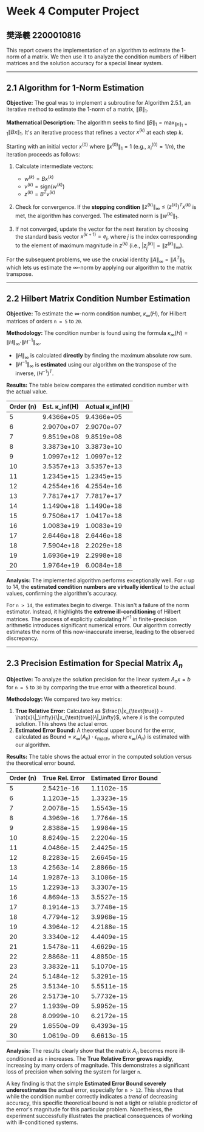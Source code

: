 # Week 4 Computer Project

## 樊泽羲 2200010816

This report covers the implementation of an algorithm to estimate the 1-norm of a matrix. We then use it to analyze the condition numbers of Hilbert matrices and the solution accuracy for a special linear system.

---

## 2.1 Algorithm for 1-Norm Estimation

**Objective:** The goal was to implement a subroutine for Algorithm 2.5.1, an iterative method to estimate the 1-norm of a matrix, $\|B\|_1$.

**Mathematical Description:**
The algorithm seeks to find $\|B\|_1 = \max_{\|x\|_1=1} \|Bx\|_1$. It's an iterative process that refines a vector $x^{(k)}$ at each step $k$.

Starting with an initial vector $x^{(0)}$ where $\|x^{(0)}\|_1 = 1$ (e.g., $x_i^{(0)} = 1/n$), the iteration proceeds as follows:
1.  Calculate intermediate vectors:
    * $w^{(k)} = Bx^{(k)}$
    * $v^{(k)} = \text{sign}(w^{(k)})$
    * $z^{(k)} = B^T v^{(k)}$

2.  Check for convergence. If the **stopping condition** $\|z^{(k)}\|_\infty \le (z^{(k)})^T x^{(k)}$ is met, the algorithm has converged. The estimated norm is $\|w^{(k)}\|_1$.

3.  If not converged, update the vector for the next iteration by choosing the standard basis vector $x^{(k+1)} = e_j$, where $j$ is the index corresponding to the element of maximum magnitude in $z^{(k)}$ (i.e., $|z_j^{(k)}| = \|z^{(k)}\|_\infty$).

For the subsequent problems, we use the crucial identity $\|A\|_\infty = \|A^T\|_1$, which lets us estimate the $\infty$-norm by applying our algorithm to the matrix transpose.

---

## 2.2 Hilbert Matrix Condition Number Estimation 

**Objective:** To estimate the ∞-norm condition number, $\kappa_\infty(H)$, for Hilbert matrices of orders `n = 5` to `20`.

**Methodology:**
The condition number is found using the formula $\kappa_\infty(H) = \|H\|_\infty \cdot \|H^{-1}\|_\infty$.
* $\|H\|_\infty$ is calculated **directly** by finding the maximum absolute row sum.
* $\|H^{-1}\|_\infty$ is **estimated** using our algorithm on the transpose of the inverse, $(H^{-1})^T$.

**Results:**
The table below compares the estimated condition number with the actual value.

| Order (n) | Est. κ_inf(H) | Actual κ_inf(H) |
| :-------- | :------------ | :-------------- |
| 5         | 9.4366e+05    | 9.4366e+05      |
| 6         | 2.9070e+07    | 2.9070e+07      |
| 7         | 9.8519e+08    | 9.8519e+08      |
| 8         | 3.3873e+10    | 3.3873e+10      |
| 9         | 1.0997e+12    | 1.0997e+12      |
| 10        | 3.5357e+13    | 3.5357e+13      |
| 11        | 1.2345e+15    | 1.2345e+15      |
| 12        | 4.2554e+16    | 4.2554e+16      |
| 13        | 7.7817e+17    | 7.7817e+17      |
| 14        | 1.1490e+18    | 1.1490e+18      |
| 15        | 9.7506e+17    | 1.0417e+18      |
| 16        | 1.0083e+19    | 1.0083e+19      |
| 17        | 2.6446e+18    | 2.6446e+18      |
| 18        | 7.5904e+18    | 2.2029e+18      |
| 19        | 1.6936e+19    | 2.2998e+18      |
| 20        | 1.9764e+19    | 6.0084e+18      |

**Analysis:**
The implemented algorithm performs exceptionally well. For `n` up to 14, the **estimated condition numbers are virtually identical** to the actual values, confirming the algorithm's accuracy. 

For `n > 14`, the estimates begin to diverge. This isn't a failure of the norm estimator. Instead, it highlights the **extreme ill-conditioning** of Hilbert matrices. The process of explicitly calculating $H^{-1}$ in finite-precision arithmetic introduces significant numerical errors. Our algorithm correctly estimates the norm of this now-inaccurate inverse, leading to the observed discrepancy.

---

## 2.3 Precision Estimation for Special Matrix $A_n$ 

**Objective:** To analyze the solution precision for the linear system $A_n x = b$ for `n = 5` to `30` by comparing the true error with a theoretical bound.

**Methodology:**
We compared two key metrics:
1.  **True Relative Error:** Calculated as $\frac{\|x_{\text{true}} - \hat{x}\|_\infty}{\|x_{\text{true}}\|_\infty}$, where $\hat{x}$ is the computed solution. This shows the actual error.
2.  **Estimated Error Bound:** A theoretical upper bound for the error, calculated as $\text{Bound} = \kappa_\infty(A_n) \cdot \epsilon_{\text{mach}}$, where $\kappa_\infty(A_n)$ is estimated with our algorithm.

**Results:**
The table shows the actual error in the computed solution versus the theoretical error bound.

| Order (n) | True Rel. Error | Estimated Error Bound |
| :-------- | :-------------- | :-------------------- |
| 5         | 2.5421e-16      | 1.1102e-15            |
| 6         | 1.1203e-15      | 1.3323e-15            |
| 7         | 2.0078e-15      | 1.5543e-15            |
| 8         | 4.3969e-16      | 1.7764e-15            |
| 9         | 2.8388e-15      | 1.9984e-15            |
| 10        | 8.6249e-15      | 2.2204e-15            |
| 11        | 4.0486e-15      | 2.4425e-15            |
| 12        | 8.2283e-15      | 2.6645e-15            |
| 13        | 4.2563e-14      | 2.8866e-15            |
| 14        | 1.9287e-13      | 3.1086e-15            |
| 15        | 1.2293e-13      | 3.3307e-15            |
| 16        | 4.8694e-13      | 3.5527e-15            |
| 17        | 8.1914e-13      | 3.7748e-15            |
| 18        | 4.7794e-12      | 3.9968e-15            |
| 19        | 4.3964e-12      | 4.2188e-15            |
| 20        | 3.3340e-12      | 4.4409e-15            |
| 21        | 1.5478e-11      | 4.6629e-15            |
| 22        | 2.8868e-11      | 4.8850e-15            |
| 23        | 3.3832e-11      | 5.1070e-15            |
| 24        | 5.1484e-12      | 5.3291e-15            |
| 25        | 3.5134e-10      | 5.5511e-15            |
| 26        | 2.5173e-10      | 5.7732e-15            |
| 27        | 1.1939e-09      | 5.9952e-15            |
| 28        | 8.0999e-10      | 6.2172e-15            |
| 29        | 1.6550e-09      | 6.4393e-15            |
| 30        | 1.0619e-09      | 6.6613e-15            |

**Analysis:**
The results clearly show that the matrix $A_n$ becomes more ill-conditioned as `n` increases. The **True Relative Error grows rapidly**, increasing by many orders of magnitude. This demonstrates a significant loss of precision when solving the system for larger `n`. 

A key finding is that the simple **Estimated Error Bound severely underestimates** the actual error, especially for `n > 12`. This shows that while the condition number correctly indicates a *trend* of decreasing accuracy, this specific theoretical bound is not a tight or reliable predictor of the error's magnitude for this particular problem. Nonetheless, the experiment successfully illustrates the practical consequences of working with ill-conditioned systems.